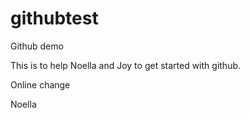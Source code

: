 # githubtest
Github demo


This is to help Noella and Joy to get started with github.

Online change

Noella
